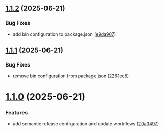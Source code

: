 ## [1.1.2](https://github.com/programister42/param-date-mcp/compare/v1.1.1...v1.1.2) (2025-06-21)


### Bug Fixes

* add bin configuration to package.json ([e9da907](https://github.com/programister42/param-date-mcp/commit/e9da907cbeb888724e7c606b6c84f399b0117e00))

## [1.1.1](https://github.com/programister42/param-date-mcp/compare/v1.1.0...v1.1.1) (2025-06-21)


### Bug Fixes

* remove bin configuration from package.json ([2261ee5](https://github.com/programister42/param-date-mcp/commit/2261ee5fb93a4b49772b1679e6b672b3d9623a55))

# [1.1.0](https://github.com/programister42/param-date-mcp/compare/v1.0.0...v1.1.0) (2025-06-21)


### Features

* add semantic release configuration and update workflows ([20a3497](https://github.com/programister42/param-date-mcp/commit/20a34971ebf56bd70e96958d8feb22ebe52086e4))
